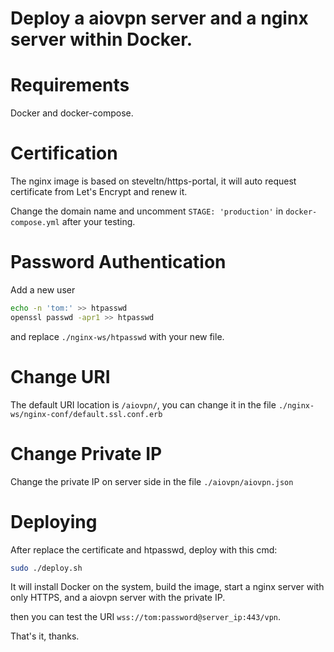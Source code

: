 Deploy a aiovpn server and a nginx server within Docker.
========================================================================================

Requirements
============

Docker and docker-compose.


Certification
=============

The nginx image is based on steveltn/https-portal, it will auto request certificate from Let's Encrypt and renew it.

Change the domain name and uncomment `STAGE: 'production'` in `docker-compose.yml` after your testing.


Password Authentication
=======================

Add a new user

```sh
echo -n 'tom:' >> htpasswd
openssl passwd -apr1 >> htpasswd
```

and replace `./nginx-ws/htpasswd` with your new file.


Change URI
==========

The default URI location is `/aiovpn/`, you can change it in the file `./nginx-ws/nginx-conf/default.ssl.conf.erb`


Change Private IP
=================

Change the private IP on server side in the file `./aiovpn/aiovpn.json`


Deploying
=========

After replace the certificate and htpasswd, deploy with this cmd:

```sh
sudo ./deploy.sh
```

It will install Docker on the system, build the image, start a nginx server with only HTTPS, and a aiovpn server with the private IP.


then you can test the URI `wss://tom:password@server_ip:443/vpn`.

That's it, thanks.
